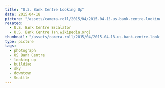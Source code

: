 ```yaml
---
title: "U.S. Bank Centre Looking Up"
date: 2015-04-18
picture: "/assets/camera-roll/2015/04/2015-04-18-us-bank-centre-looking-up/20150418_224755681_iOS.jpg"
related:
  - U.S. Bank Centre Escalator
  - U.S. Bank Centre (en.wikipedia.org)
thumbnail: "/assets/camera-roll/2015/04/2015-04-18-us-bank-centre-looking-up/20150418_224755681_iOS-thumbnail.jpg"
type: picture
tags:
  - photograph
  - US Bank Centre
  - looking up
  - building
  - sky
  - downtown
  - Seattle
---
```

